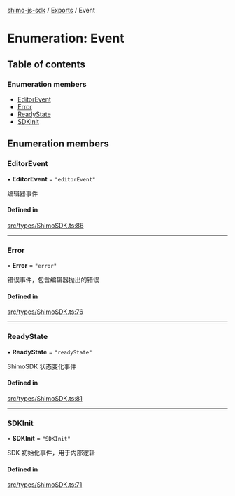 [shimo-js-sdk](../README.md) / [Exports](../modules.md) / Event

# Enumeration: Event

## Table of contents

### Enumeration members

- [EditorEvent](Event.md#editorevent)
- [Error](Event.md#error)
- [ReadyState](Event.md#readystate)
- [SDKInit](Event.md#sdkinit)

## Enumeration members

### EditorEvent

• **EditorEvent** = `"editorEvent"`

编辑器事件

#### Defined in

[src/types/ShimoSDK.ts:86](https://github.com/shimohq/shimo-js-sdk/blob/8051ee1/src/types/ShimoSDK.ts#L86)

___

### Error

• **Error** = `"error"`

错误事件，包含编辑器抛出的错误

#### Defined in

[src/types/ShimoSDK.ts:76](https://github.com/shimohq/shimo-js-sdk/blob/8051ee1/src/types/ShimoSDK.ts#L76)

___

### ReadyState

• **ReadyState** = `"readyState"`

ShimoSDK 状态变化事件

#### Defined in

[src/types/ShimoSDK.ts:81](https://github.com/shimohq/shimo-js-sdk/blob/8051ee1/src/types/ShimoSDK.ts#L81)

___

### SDKInit

• **SDKInit** = `"SDKInit"`

SDK 初始化事件，用于内部逻辑

#### Defined in

[src/types/ShimoSDK.ts:71](https://github.com/shimohq/shimo-js-sdk/blob/8051ee1/src/types/ShimoSDK.ts#L71)
